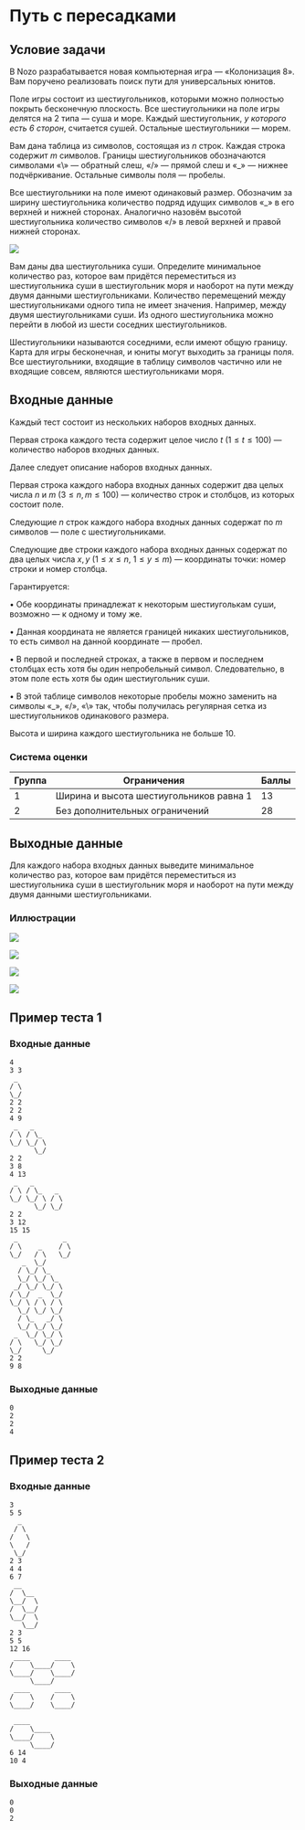 # Путь с пересадками

## Условие задачи

В Nozo разрабатывается новая компьютерная игра — «Колонизация 8». Вам поручено реализовать поиск пути для универсальных юнитов.

Поле игры состоит из шестиугольников, которыми можно полностью покрыть бесконечную плоскость. Все шестиугольники на поле игры делятся на 2 типа — суша и море. Каждый шестиугольник, $\textit{у которого есть 6 сторон}$, считается сушей. Остальные шестиугольники — морем.

Вам дана таблица из символов, состоящая из $n$ строк. Каждая строка содержит $m$ символов. Границы шестиугольников обозначаются символами «\» — обратный слеш, «/» — прямой слеш и «_» — нижнее подчёркивание. Остальные символы поля — пробелы.

Все шестиугольники на поле имеют одинаковый размер. Обозначим за ширину шестиугольника количество подряд идущих символов «_» в его верхней и нижней сторонах. Аналогично назовём высотой шестиугольника количество символов «/» в левой верхней и правой нижней сторонах.

![](./hexo-examples.png)

Вам даны два шестиугольника суши. Определите минимальное количество раз, которое вам придётся переместиться из шестиугольника суши в шестиугольник моря и наоборот на пути между двумя данными шестиугольниками. Количество перемещений между шестиугольниками одного типа не имеет значения. Например, между двумя шестиугольниками суши. Из одного шестиугольника можно перейти в любой из шести соседних шестиугольников.

Шестиугольники называются соседними, если имеют общую границу. Карта для игры бесконечная, и юниты могут выходить за границы поля. Все шестиугольники, входящие в таблицу символов частично или не входящие совсем, являются шестиугольниками моря.

## Входные данные

Каждый тест состоит из нескольких наборов входных данных.

Первая строка каждого теста содержит целое число $t$ ($1 \le t \le 100$) — количество наборов входных данных.

Далее следует описание наборов входных данных.

Первая строка каждого набора входных данных содержит два целых числа $n$ и $m$ ($3 \le n, m \le 100$) — количество строк и столбцов, из которых состоит поле.

Следующие $n$ строк каждого набора входных данных содержат по $m$ символов — поле с шестиугольниками.

Следующие две строки каждого набора входных данных содержат по два целых числа $x, y$ ($1 \le x \le n$, $1 \le y \le m$) — координаты точки: номер строки и номер столбца.

Гарантируется:

• Обе координаты принадлежат к некоторым шестиуголькам суши, возможно — к одному и тому же.

• Данная координата не является границей никаких шестиугольников, то есть символ на данной координате — пробел.

• В первой и последней строках,  а также в первом и последнем столбцах есть хотя бы один непробельный символ. Следовательно, в этом поле есть хотя бы один шестиугольник суши.

• В этой таблице символов некоторые пробелы можно заменить на символы «_», «/», «\» так, чтобы получилась регулярная сетка из шестиугольников одинакового размера.

Высота и ширина каждого шестиугольника не больше 10.

### Система оценки

| Группа | Ограничения | Баллы |
|--------|-------------|-------|
| 1 | Ширина и высота шестиугольников равна 1 | 13 |
| 2 | Без дополнительных ограничений | 28 |

## Выходные данные

Для каждого набора входных данных выведите минимальное количество раз, которое вам придётся переместиться из шестиугольника суши в шестиугольник моря и наоборот на пути между двумя данными шестиугольниками.

### Иллюстрации

![](./pic_2_1.png)

![](./pic_2_2.png)

![](./pic_3_1.png)

![](./pic_3_2.png)

## Пример теста 1

### Входные данные

```
4
3 3
 _ 
/ \
\_/
2 2
2 2
4 9
 _   _   
/ \ / \_ 
\_/ \_/ \
      \_/
2 2
3 8
4 13
 _   _       
/ \ / \_   _ 
\_/ \_/ \ / \
      \_/ \_/
2 2
3 12
15 15
 _           _ 
/ \    _    / \
\_/   / \   \_/
   _  \_/      
  / \_/ \_     
  \_/ \_/ \_   
 _/ \_/ \_/ \  
/ \_/  _  \_/  
\_/ \ / \ / \  
  \_/ \_/ \_/  
  / \_   _/ \  
  \_/ \_/ \_/  
 _  \_/ \_/ \  
/ \   \_/ \_/  
\_/     \_/    
2 2
9 8

```

### Выходные данные

```
0
2
2
4

```

## Пример теста 2

### Входные данные

```
3
5 5
  _  
 / \ 
/   \
\   /
 \_/ 
2 3
4 4
6 7
 __    
/  \__ 
\__/  \
/  \__/
\__/  \
   \__/
2 3
5 5
12 16
 ____      ____ 
/    \____/    \
\____/    \____/
     \____/     
 ____      ____ 
/    \    /    \
\____/    \____/
                
 ____           
/    \____      
\____/    \     
     \____/     
6 14
10 4

```

### Выходные данные

```
0
0
2

```